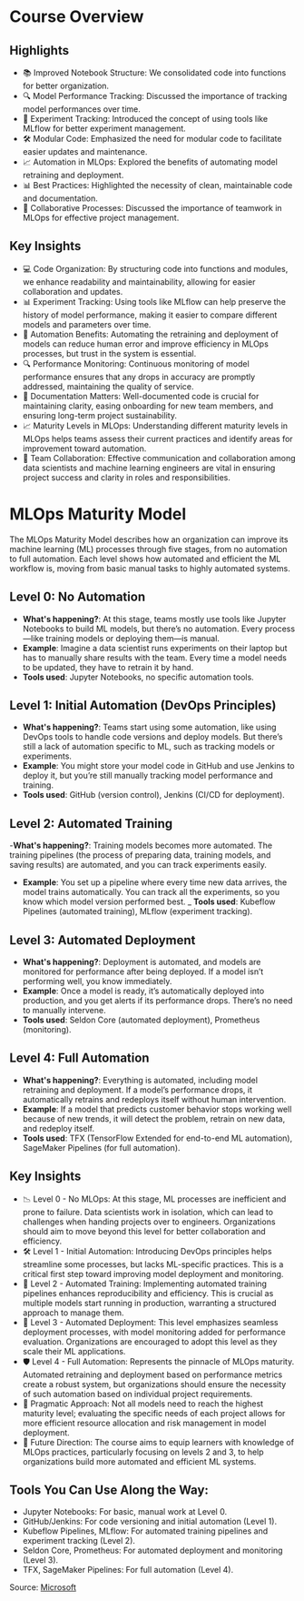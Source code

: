 # Course Overview
## Highlights
- 📚 Improved Notebook Structure: We consolidated code into functions for better organization.
- 🔍 Model Performance Tracking: Discussed the importance of tracking model performances over time.
- 🎯 Experiment Tracking: Introduced the concept of using tools like MLflow for better experiment management.
- 🛠️ Modular Code: Emphasized the need for modular code to facilitate easier updates and maintenance.
- 📈 Automation in MLOps: Explored the benefits of automating model retraining and deployment.
- 📊 Best Practices: Highlighted the necessity of clean, maintainable code and documentation.
- 🤝 Collaborative Processes: Discussed the importance of teamwork in MLOps for effective project management.
## Key Insights
- 💻 Code Organization: By structuring code into functions and modules, we enhance readability and maintainability, allowing for easier collaboration and updates.
- 📊 Experiment Tracking: Using tools like MLflow can help preserve the history of model performance, making it easier to compare different models and parameters over time.
- 🔄 Automation Benefits: Automating the retraining and deployment of models can reduce human error and improve efficiency in MLOps processes, but trust in the system is essential.
- 🔍 Performance Monitoring: Continuous monitoring of model performance ensures that any drops in accuracy are promptly addressed, maintaining the quality of service.
- 📝 Documentation Matters: Well-documented code is crucial for maintaining clarity, easing onboarding for new team members, and ensuring long-term project sustainability.
- 📈 Maturity Levels in MLOps: Understanding different maturity levels in MLOps helps teams assess their current practices and identify areas for improvement toward automation.
- 🤝 Team Collaboration: Effective communication and collaboration among data scientists and machine learning engineers are vital in ensuring project success and clarity in roles and responsibilities.


# MLOps Maturity Model
The MLOps Maturity Model describes how an organization can improve its machine learning (ML) processes through five stages, from no automation to full automation. Each level shows how automated and efficient the ML workflow is, moving from basic manual tasks to highly automated systems.

## Level 0: No Automation
- **What's happening?**: At this stage, teams mostly use tools like Jupyter Notebooks to build ML models, but there’s no automation. Every process—like training models or deploying them—is manual.
- **Example**: Imagine a data scientist runs experiments on their laptop but has to manually share results with the team. Every time a model needs to be updated, they have to retrain it by hand.
- **Tools used**: Jupyter Notebooks, no specific automation tools.

## Level 1: Initial Automation (DevOps Principles)
- **What's happening?**: Teams start using some automation, like using DevOps tools to handle code versions and deploy models. But there’s still a lack of automation specific to ML, such as tracking models or experiments.
- **Example**: You might store your model code in GitHub and use Jenkins to deploy it, but you’re still manually tracking model performance and training.
- **Tools used**: GitHub (version control), Jenkins (CI/CD for deployment).

## Level 2: Automated Training
-**What's happening?**: Training models becomes more automated. The training pipelines (the process of preparing data, training models, and saving results) are automated, and you can track experiments easily.
- **Example**: You set up a pipeline where every time new data arrives, the model trains automatically. You can track all the experiments, so you know which model version performed best.
_ **Tools used**: Kubeflow Pipelines (automated training), MLflow (experiment tracking).

## Level 3: Automated Deployment
- **What's happening?**: Deployment is automated, and models are monitored for performance after being deployed. If a model isn’t performing well, you know immediately.
- **Example**: Once a model is ready, it’s automatically deployed into production, and you get alerts if its performance drops. There’s no need to manually intervene.
- **Tools used**: Seldon Core (automated deployment), Prometheus (monitoring).

## Level 4: Full Automation
- **What's happening?**: Everything is automated, including model retraining and deployment. If a model’s performance drops, it automatically retrains and redeploys itself without human intervention.
- **Example**: If a model that predicts customer behavior stops working well because of new trends, it will detect the problem, retrain on new data, and redeploy itself.
- **Tools used**: TFX (TensorFlow Extended for end-to-end ML automation), SageMaker Pipelines (for full automation).

## Key Insights
- 📉 Level 0 - No MLOps: At this stage, ML processes are inefficient and prone to failure. Data scientists work in isolation, which can lead to challenges when handing projects over to engineers. Organizations should aim to move beyond this level for better collaboration and efficiency.
- 🛠️ Level 1 - Initial Automation: Introducing DevOps principles helps streamline some processes, but lacks ML-specific practices. This is a critical first step toward improving model deployment and monitoring.
- 🔧 Level 2 - Automated Training: Implementing automated training pipelines enhances reproducibility and efficiency. This is crucial as multiple models start running in production, warranting a structured approach to manage them.
- 🚀 Level 3 - Automated Deployment: This level emphasizes seamless deployment processes, with model monitoring added for performance evaluation. Organizations are encouraged to adopt this level as they scale their ML applications.
- 🛡️ Level 4 - Full Automation: Represents the pinnacle of MLOps maturity. Automated retraining and deployment based on performance metrics create a robust system, but organizations should ensure the necessity of such automation based on individual project requirements.
- 🧩 Pragmatic Approach: Not all models need to reach the highest maturity level; evaluating the specific needs of each project allows for more efficient resource allocation and risk management in model deployment.
- 🔄 Future Direction: The course aims to equip learners with knowledge of MLOps practices, particularly focusing on levels 2 and 3, to help organizations build more automated and efficient ML systems.

## Tools You Can Use Along the Way:
- Jupyter Notebooks: For basic, manual work at Level 0.
- GitHub/Jenkins: For code versioning and initial automation (Level 1).
- Kubeflow Pipelines, MLflow: For automated training pipelines and experiment tracking (Level 2).
- Seldon Core, Prometheus: For automated deployment and monitoring (Level 3).
- TFX, SageMaker Pipelines: For full automation (Level 4).

Source: [Microsoft](https://learn.microsoft.com/en-us/azure/architecture/ai-ml/guide/mlops-maturity-model)